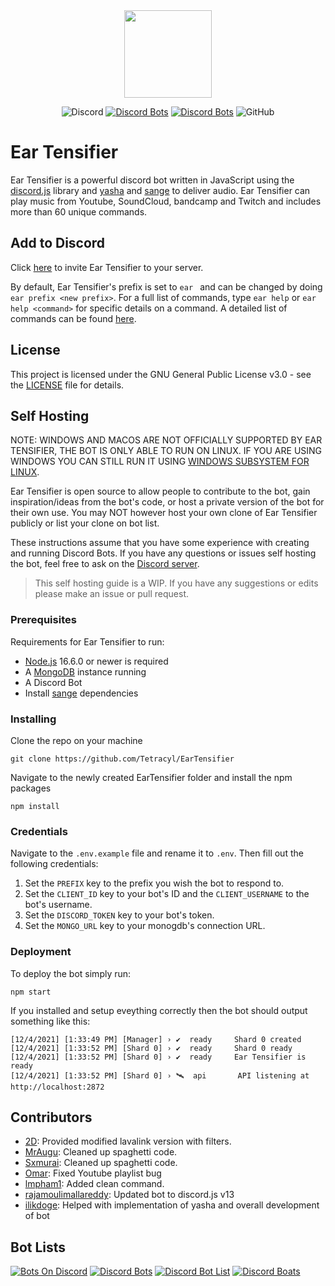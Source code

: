 <div align="center">
    <img src="https://github.com/Tetracyl/EarTensifier/blob/master/assets/eartensifier.png?raw=true" width="140px" height="140px" /><br>
</div>

<div align="center">

![Discord](https://img.shields.io/discord/473426453204172811?color=7289DA)
[![Discord Bots](https://top.gg/api/widget/status/472714545723342848.svg?noavatar=true)](https://top.gg/bot/472714545723342848)
[![Discord Bots](https://top.gg/api/widget/servers/472714545723342848.svg?noavatar=true)](https://top.gg/bot/472714545723342848)
![GitHub](https://img.shields.io/github/license/Tetracyl/EarTensifier)

</div>

<h1>Ear Tensifier</h1>

Ear Tensifier is a powerful discord bot written in JavaScript using the [discord.js](https://github.com/discordjs/discord.js) library and [yasha](https://github.com/ilikdoge/yasha) and [sange](https://github.com/ilikdoge/sange) to deliver audio. Ear Tensifier can play music from Youtube, SoundCloud, bandcamp and Twitch and includes more than 60 unique commands.

## Add to Discord
Click [here](https://eartensifier.net/invite) to invite Ear Tensifier to your server. 

By default, Ear Tensifier's prefix is set to `ear `  and can be changed by doing `ear prefix <new prefix>`. For a full list of commands, type `ear help` or `ear help <command>` for specific details on a command. A detailed list of commands can be found [here](https://eartensifier.net/commands).

## License
This project is licensed under the GNU General Public License v3.0 - see the [LICENSE](LICENSE) file for details.

## Self Hosting

NOTE: WINDOWS AND MACOS ARE NOT OFFICIALLY SUPPORTED BY EAR TENSIFIER, THE BOT IS ONLY ABLE TO RUN ON LINUX. IF YOU ARE USING WINDOWS YOU CAN STILL RUN IT USING [WINDOWS SUBSYSTEM FOR LINUX](https://docs.microsoft.com/en-us/windows/wsl/install).

Ear Tensifier is open source to allow people to contribute to the bot, gain inspiration/ideas from the bot's code, or host a private version of the bot for their own use. You may NOT however host your own clone of Ear Tensifier publicly or list your clone on bot list.

These instructions assume that you have some experience with creating and running Discord Bots. If you have any questions or issues self hosting the bot, feel free to ask on the [Discord server](https://discord.gg/xKgKMAP).

> This self hosting guide is a WIP. If you have any suggestions or edits please make an issue or pull request.

### Prerequisites

Requirements for Ear Tensifier to run:
- [Node.js](https://nodejs.org/en/download/) 16.6.0 or newer is required
- A [MongoDB](https://www.mongodb.com/) instance running
- A Discord Bot 
- Install [sange](https://github.com/ilikdoge/sange) dependencies

### Installing

Clone the repo on your machine

    git clone https://github.com/Tetracyl/EarTensifier

Navigate to the newly created EarTensifier folder and install the npm packages

    npm install

### Credentials

Navigate to the `.env.example` file and rename it to `.env`. 
Then fill out the following credentials:

1. Set the `PREFIX` key to the prefix you wish the bot to respond to.
2. Set the `CLIENT_ID` key to your bot's ID and the `CLIENT_USERNAME` to the bot's username.
3. Set the `DISCORD_TOKEN` key to your bot's token.
4. Set the `MONGO_URL` key to your monogdb's connection URL.

### Deployment

To deploy the bot simply run:

    npm start

If you installed and setup eveything correctly then the bot should output something like this:
 
    [12/4/2021] [1:33:49 PM] [Manager] › ✔  ready     Shard 0 created
    [12/4/2021] [1:33:52 PM] [Shard 0] › ✔  ready     Shard 0 ready
    [12/4/2021] [1:33:52 PM] [Shard 0] › ✔  ready     Ear Tensifier is ready
    [12/4/2021] [1:33:52 PM] [Shard 0] › 🛰️  api       API listening at http://localhost:2872
            

## Contributors
- [2D](https://github.com/MeLike2D): Provided modified lavalink version with filters.
- [MrAugu](https://github.com/MrAugu): Cleaned up spaghetti code.
- [Sxmurai](https://github.com/Sxmurai/): Cleaned up spaghetti code.
- [Omar](https://github.com/HysMX): Fixed Youtube playlist bug
- [lmpham1](https://github.com/lmpham1): Added clean command.
- [rajamoulimallareddy](https://github.com/rajamoulimallareddy): Updated bot to discord.js v13
- [ilikdoge](https://github.com/ilikdoge): Helped with implementation of yasha and overall development of bot

## Bot Lists
[![Bots On Discord](https://bots.ondiscord.xyz/bots/472714545723342848/embed?theme=dark&showGuilds=true)](https://bots.ondiscord.xyz/bots/472714545723342848)
[![Discord Bots](https://top.gg/api/widget/472714545723342848.svg)](https://top.gg/bot/472714545723342848)
[![Discord Bot List](https://discordbotlist.com/api/bots/ear-tensifier/widget)](https://discordbotlist.com/bots/ear-tensifier)
[![Discord Boats](https://discord.boats/api/widget/472714545723342848)](https://discord.boats/bot/472714545723342848)
